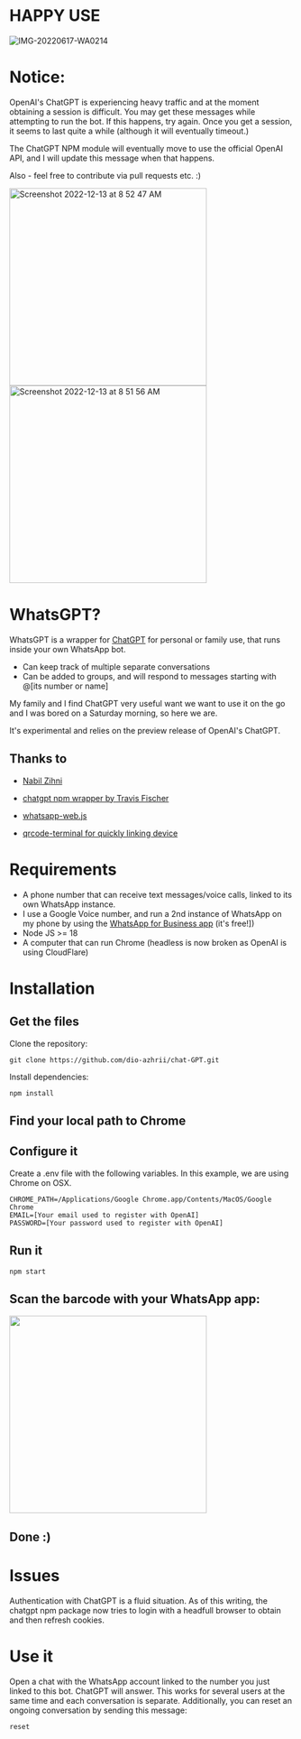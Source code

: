 # HAPPY USE
![IMG-20220617-WA0214](https://user-images.githubusercontent.com/102281729/214594577-6462b0bb-5b83-46fe-b532-59f9bc6d4998.jpg)

# Notice:

OpenAI's ChatGPT is experiencing heavy traffic and at the moment obtaining a session is difficult. You may get these messages while attempting to run the bot. If this happens, try again. Once you get a session, it seems to last quite a while (although it will eventually timeout.)

The ChatGPT NPM module will eventually move to use the official OpenAI API, and I will update this message when that happens.

Also - feel free to contribute via pull requests etc. :)

<img width="350" alt="Screenshot 2022-12-13 at 8 52 47 AM" src="https://user-images.githubusercontent.com/18585190/207405349-479782ad-b6a8-4994-aefc-82b32ec267cc.png">

<img width="350" alt="Screenshot 2022-12-13 at 8 51 56 AM" src="https://user-images.githubusercontent.com/18585190/207405242-171787d3-2cde-417b-a2df-aa53fc80cd31.png">


# WhatsGPT?

WhatsGPT is a wrapper for [ChatGPT](https://openai.com/blog/chatgpt/) for personal or family use, that runs inside your own WhatsApp bot.

- Can keep track of multiple separate conversations
- Can be added to groups, and will respond to messages starting with @[its number or name]

My family and I find ChatGPT very useful want we want to use it on the go and I was bored on a Saturday morning, so here we are.

It's experimental and relies on the preview release of OpenAI's ChatGPT.



## Thanks to

- [Nabil Zihni](https://github.com/xnabil354) 

- [chatgpt npm wrapper by Travis Fischer](https://github.com/transitive-bullshit/chatgpt-api)
- [whatsapp-web.js](https://wwebjs.dev/guide/)
- [qrcode-terminal for quickly linking device](https://www.npmjs.com/package/qrcode-terminal)

# Requirements

- A phone number that can receive text messages/voice calls, linked to its own WhatsApp instance.
- I use a Google Voice number, and run a 2nd instance of WhatsApp on my phone by using the [WhatsApp for Business app](https://business.whatsapp.com/) (it's free!])
- Node JS >= 18
- A computer that can run Chrome (headless is now broken as OpenAI is using CloudFlare)

# Installation

## Get the files

Clone the repository:

```console
git clone https://github.com/dio-azhrii/chat-GPT.git
```

Install dependencies:

```console
npm install
```

## Find your local path to Chrome

## Configure it

Create a .env file with the following variables. In this example, we are using Chrome on OSX.

```console
CHROME_PATH=/Applications/Google Chrome.app/Contents/MacOS/Google Chrome
EMAIL=[Your email used to register with OpenAI]
PASSWORD=[Your password used to register with OpenAI]
```

## Run it

```console
npm start
```

## Scan the barcode with your WhatsApp app:


<img width="350" src="https://user-images.githubusercontent.com/102281729/214616644-6c33f592-7841-437c-bae4-f6e689217c80.png" />

## Done :)

# Issues

Authentication with ChatGPT is a fluid situation. As of this writing, the chatgpt npm package now tries to login with a headfull browser to obtain and then refresh cookies.

# Use it

Open a chat with the WhatsApp account linked to the number you just linked to this bot. ChatGPT will answer. This works for several users at the same time and each conversation is separate.
Additionally, you can reset an ongoing conversation by sending this message:

```console
reset
```
